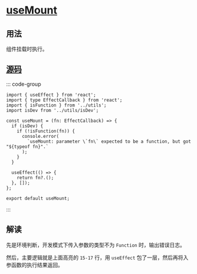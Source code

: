 # [useMount](https://ahooks.js.org/zh-CN/hooks/use-mount#usemount)

## 用法

组件挂载时执行。

<demo react="./use-mount.tsx" />

## [源码](https://github.com/alibaba/hooks/blob/master/packages/hooks/src/useMount/index.ts)

::: code-group

<!-- prettier-ignore -->
```ts{15-17} [useMount.ts]
import { useEffect } from 'react';
import { type EffectCallback } from 'react';
import { isFunction } from '../utils';
import isDev from '../utils/isDev';

const useMount = (fn: EffectCallback) => {
  if (isDev) {
    if (!isFunction(fn)) {
      console.error(
        `useMount: parameter \`fn\` expected to be a function, but got "${typeof fn}".`
      );
    }
  }

  useEffect(() => {
    return fn?.();
  }, []);
};

export default useMount;
```

:::

## 解读

先是环境判断，开发模式下传入参数的类型不为 `Function` 时，输出错误日志。

然后，主要逻辑就是上面高亮的 `15-17` 行，用 `useEffect` 包了一层，然后再将入参函数的执行结果返回。
